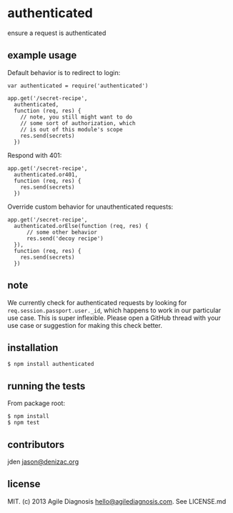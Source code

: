 # authenticated
ensure a request is authenticated


## example usage

Default behavior is to redirect to login:

    var authenticated = require('authenticated')

    app.get('/secret-recipe',
      authenticated,
      function (req, res) {
        // note, you still might want to do
        // some sort of authorization, which
        // is out of this module's scope
        res.send(secrets)
      })

Respond with 401:

    app.get('/secret-recipe',
      authenticated.or401,
      function (req, res) {
        res.send(secrets)
      })

Override custom behavior for unauthenticated requests:

    app.get('/secret-recipe',
      authenticated.orElse(function (req, res) {
          // some other behavior
          res.send('decoy recipe')
      }),
      function (req, res) {
        res.send(secrets)
      })


## note

We currently check for authenticated requests by looking for
`req.session.passport.user._id`, which happens to work in our
particular use case. This is super inflexible. Please open a GitHub
thread with your use case or suggestion for making this check
better.

## installation

    $ npm install authenticated


## running the tests

From package root:

    $ npm install
    $ npm test


## contributors

jden <jason@denizac.org>


## license
MIT. (c) 2013 Agile Diagnosis <hello@agilediagnosis.com>. See LICENSE.md